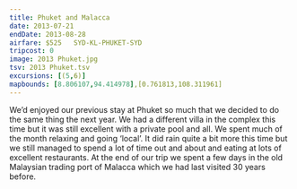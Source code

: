 ```yaml
---
title: Phuket and Malacca
date: 2013-07-21
endDate: 2013-08-28
airfare: $525   SYD-KL-PHUKET-SYD
tripcost: 0
image: 2013 Phuket.jpg
tsv: 2013 Phuket.tsv
excursions: [(5,6)]
mapbounds: [8.806107,94.414978],[0.761813,108.311961]
---
```

We’d enjoyed our previous stay at Phuket so much that we decided to do the same thing the next year. We had a different villa in the complex this time but it was still excellent with a private pool and all. We spent much of the month relaxing and going ‘local’. It did rain quite a bit more this time but we still managed to spend a lot of time out and about and eating at lots of excellent restaurants. At the end of our trip we spent a few days in the old Malaysian trading port of Malacca which we had last visited 30 years before.
